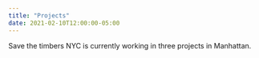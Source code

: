 ```yaml
---
title: "Projects"
date: 2021-02-10T12:00:00-05:00
---
```

Save the timbers NYC is currently working in three projects in Manhattan.